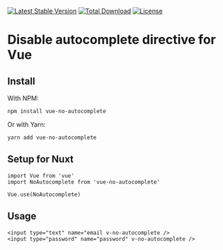 [![Latest Stable Version](https://img.shields.io/npm/v/vue-no-autocomplete)](https://github.com/thomasdeluck/vue-no-autocomplete)
[![Total Download](https://img.shields.io/npm/dt/vue-no-autocomplete)](https://github.com/thomasdeluck/vue-no-autocomplete)
[![License](https://img.shields.io/npm/l/vue-no-autocomplete)](https://packagist.org/packages/thomasdeluck/code-generator)

# Disable autocomplete directive for Vue

## Install
With NPM:
```
npm install vue-no-autocomplete
```
Or with Yarn:
```
yarn add vue-no-autocomplete
```

## Setup for Nuxt
```
import Vue from 'vue'
import NoAutocomplete from 'vue-no-autocomplete'

Vue.use(NoAutocomplete)
```

## Usage
```
<input type="text" name="email v-no-autocomplete />
<input type="password" name="password" v-no-autocomplete />
```